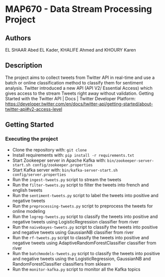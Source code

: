 # MAP670 - Data Stream Processing Project 

## Authors

EL SHAAR Abed EL Kader, KHALIFE Ahmed and KHOURY Karen

## Description

The project aims to collect tweets from Twitter API  in real-time and use a batch or online classification method to classify them for sentiment analysis.
Twitter introduced a new API (API V2/ Essential Access) which gives access to the stream Tweets right away without validation. Getting Started with the Twitter API | Docs | Twitter Developer Platform: https://developer.twitter.com/en/docs/twitter-api/getting-started/about-twitter-api#v2-access-level

## Getting Started


### Executing the project

- Clone the repository with: `git clone `
- Install requirements with: `pip install -r requirements.txt`
- Start Zookeeper server in Apache Kafka with: `bin/zookeeper-server-start.sh config/zookeeper.properties`
- Start Kafka server with: `bin/kafka-server-start.sh config/server.properties`
- Run the `ingest-tweets.py` script to stream the tweets
- Run the `filter-tweets.py` script to filter the tweets into french and english tweets
- Run the `sentiment-tweets.py` script to label the tweets into positive and negative tweets
- Run the `preprocessing-tweets.py` script to preprocess the tweets for online modeling
- Run the `logreg-tweets.py` script to classify the tweets into positive and negative tweets using LogisticRegression classifier from river 
- Run the `naivebayes-tweets.py` script to classify the tweets into positive and negative tweets using GaussianNB classifier from river  
- Run the `rf-tweets.py` script to classify the tweets into positive and negative tweets using AdaptiveRandomForestClassifier classifier from river
- Run the `batchmodels-tweets.py` script to classify the tweets into positive and negative tweets using the LogisticRegression, GaussianNB and RandomForestClassifier classifiers from sklearn
- Run the `monitor-kafka.py` script to monitor all the Kafka topics
